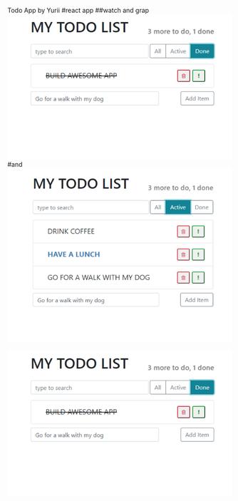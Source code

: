 Todo App by Yurii
#react app
##watch and grap
![some picture](https://github.com/htmlfriend/todo-list/blob/master/2020-03-30_20-08-17.png)
#and
![some picture](https://github.com/htmlfriend/todo-list/blob/master/2020-03-30_20-08-03.png)

![some picture](https://github.com/htmlfriend/todo-list/blob/master/2020-03-30_20-08-17.png)
